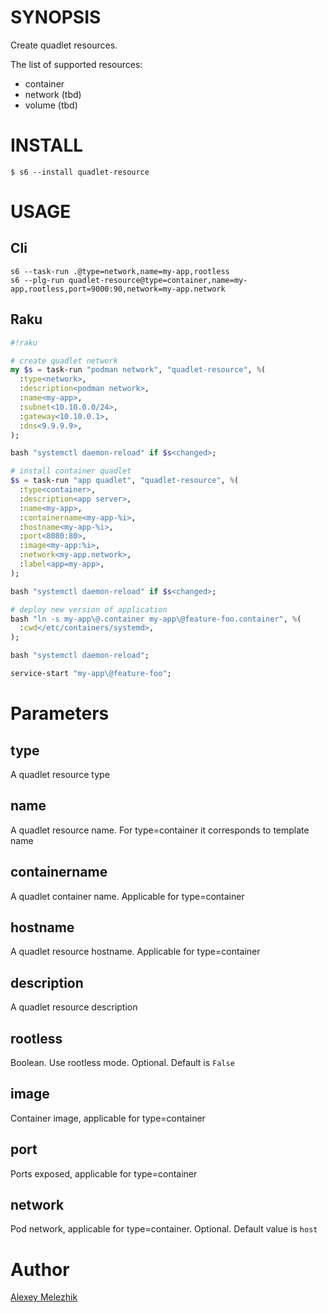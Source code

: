 # SYNOPSIS

Create quadlet resources.

The list of supported resources:

* container
* network (tbd)
* volume (tbd)

# INSTALL

    $ s6 --install quadlet-resource

# USAGE

## Cli

```
s6 --task-run .@type=network,name=my-app,rootless
s6 --plg-run quadlet-resource@type=container,name=my-app,rootless,port=9000:90,network=my-app.network
```

## Raku

```raku
#!raku

# create quadlet network
my $s = task-run "podman network", "quadlet-resource", %(
  :type<network>, 
  :description<podman network>,
  :name<my-app>,
  :subnet<10.10.0.0/24>,
  :gateway<10.10.0.1>,
  :dns<9.9.9.9>,
);

bash "systemctl daemon-reload" if $s<changed>;

# install container quadlet
$s = task-run "app quadlet", "quadlet-resource", %(
  :type<container>, 
  :description<app server>,
  :name<my-app>,
  :containername<my-app-%i>,
  :hostname<my-app-%i>,
  :port<8080:80>,
  :image<my-app:%i>,
  :network<my-app.network>,
  :label<app=my-app>,
);

bash "systemctl daemon-reload" if $s<changed>;

# deploy new version of application
bash "ln -s my-app\@.container my-app\@feature-foo.container", %(
  :cwd</etc/containers/systemd>,
);

bash "systemctl daemon-reload";

service-start "my-app\@feature-foo";

```

# Parameters

## type

A quadlet resource type

## name

A quadlet resource name. For type=container it corresponds to template name

## containername

A quadlet container name. Applicable for type=container

## hostname

A quadlet resource hostname. Applicable for type=container

## description

A quadlet resource description

## rootless

Boolean. Use rootless mode. Optional. Default is `False` 

## image

Container image, applicable for type=container

## port

Ports exposed, applicable for type=container

## network

Pod network, applicable for type=container. Optional. Default value is `host`

# Author

[Alexey Melezhik](mailto:melezhik@gmail.com)
